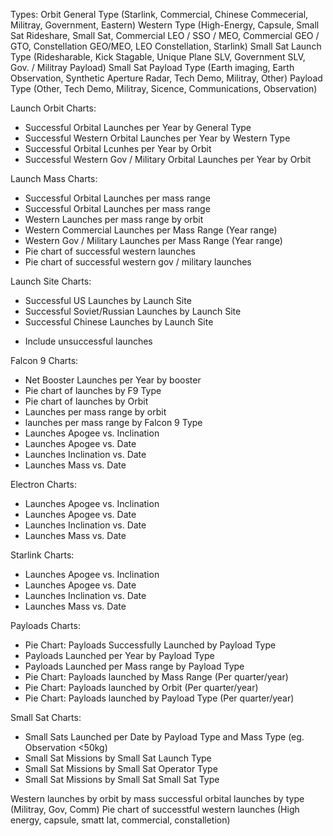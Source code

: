 Types:
Orbit
General Type (Starlink, Commercial, Chinese Commecerial, Militray, Government, Eastern)
Western Type (High-Energy, Capsule, Small Sat Rideshare, Small Sat, Commercial LEO / SSO / MEO, Commercial GEO / GTO, Constellation GEO/MEO, LEO Constellation, Starlink)
Small Sat Launch Type (Ridesharable, Kick Stagable, Unique Plane SLV, Government SLV, Gov. / Militray Payload)
Small Sat Payload Type (Earth imaging, Earth Observation, Synthetic Aperture Radar, Tech Demo, Militray, Other)
Payload Type (Other, Tech Demo, Militray, Sicence, Communications, Observation)

Launch Orbit Charts:
- Successful Orbital Launches per Year by General Type
- Successful Western Orbital Launches per Year by Western Type
- Successful Orbital Lcunhes per Year by Orbit
- Successful Western Gov / Military Orbital Launches per Year by Orbit

Launch Mass Charts:
- Successful Orbital Launches per mass range
- Successful Orbital Launches per mass range
- Western Launches per mass range by orbit
- Western Commercial Launches per Mass Range (Year range)
- Western Gov / Military Launches per Mass Range (Year range)
- Pie chart of successful western launches
- Pie chart of successful western gov / military launches

Launch Site Charts:
- Successful US Launches by Launch Site
- Successful Soviet/Russian Launches by Launch Site
- Successful Chinese Launches by Launch Site
+ Include unsuccessful launches

Falcon 9 Charts:
- Net Booster Launches per Year by booster
- Pie chart of launches by F9 Type
- Pie chart of launches by Orbit
- Launches per mass range by orbit
- launches per mass range by Falcon 9 Type
- Launches Apogee vs. Inclination
- Launches Apogee vs. Date
- Launches Inclination vs. Date
- Launches Mass vs. Date

Electron Charts:
- Launches Apogee vs. Inclination
- Launches Apogee vs. Date
- Launches Inclination vs. Date
- Launches Mass vs. Date

Starlink Charts:
- Launches Apogee vs. Inclination
- Launches Apogee vs. Date
- Launches Inclination vs. Date
- Launches Mass vs. Date

Payloads Charts:
- Pie Chart: Payloads Successfully Launched by Payload Type
- Payloads Launched per Year by Payload Type
- Payloads Launched per Mass range by Payload Type
- Pie Chart: Payloads launched by Mass Range (Per quarter/year)
- Pie Chart: Payloads launched by Orbit (Per quarter/year)
- Pie Chart: Payloads launched by Payload Type (Per quarter/year)

Small Sat Charts:
- Small Sats Launched per Date by Payload Type and Mass Type (eg. Observation <50kg)
- Small Sat Missions by Small Sat Launch Type
- Small Sat Missions by Small Sat Operator Type
- Small Sat Missions by Small Sat Small Sat Type

Western launches by orbit by mass
successful orbital launches by type (Militray, Gov, Comm)
Pie chart of successtful western launches (High energy, capsule, smatt lat, commercial, constalletion)